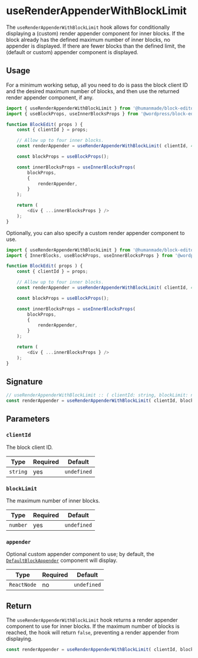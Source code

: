 # useRenderAppenderWithBlockLimit

The `useRenderAppenderWithBlockLimit` hook allows for conditionally displaying a (custom) render appender component for inner blocks.
If the block already has the defined maximum number of inner blocks, no appender is displayed.
If there are fewer blocks than the defined limit, the (default or custom) appender component is displayed.

## Usage

For a minimum working setup, all you need to do is pass the block client ID and the desired maximum number of blocks, and then use the returned render appender component, if any.

```js
import { useRenderAppenderWithBlockLimit } from '@humanmade/block-editor-components';
import { useBlockProps, useInnerBlocksProps } from '@wordpress/block-editor';

function BlockEdit( props ) {
	const { clientId } = props;

	// Allow up to four inner blocks.
	const renderAppender = useRenderAppenderWithBlockLimit( clientId, 4 );

	const blockProps = useBlockProps();

	const innerBlocksProps = useInnerBlocksProps(
		blockProps,
		{
			renderAppender,
		}
	);

	return (
		<div { ...innerBlocksProps } />
	);
}
```

Optionally, you can also specify a custom render appender component to use.

```js
import { useRenderAppenderWithBlockLimit } from '@humanmade/block-editor-components';
import { InnerBlocks, useBlockProps, useInnerBlocksProps } from '@wordpress/block-editor';

function BlockEdit( props ) {
	const { clientId } = props;

	// Allow up to four inner blocks.
	const renderAppender = useRenderAppenderWithBlockLimit( clientId, 4, InnerBlocks.ButtonBlockAppender );

	const blockProps = useBlockProps();

	const innerBlocksProps = useInnerBlocksProps(
		blockProps,
		{
			renderAppender,
		}
	);

	return (
		<div { ...innerBlocksProps } />
	);
}
```

## Signature

```js
// useRenderAppenderWithBlockLimit :: ( clientId: string, blockLimit: number, appender?: ReactNode ) => ?ReactNode|false
const renderAppender = useRenderAppenderWithBlockLimit( clientId, blockLimit, appender );
```

## Parameters

### `clientId`

The block client ID.

| Type                                 | Required                             | Default                              |
|--------------------------------------|--------------------------------------|--------------------------------------|
| `string`                             | yes                                  | `undefined`                          |

### `blockLimit`

The maximum number of inner blocks.

| Type                                 | Required                             | Default                              |
|--------------------------------------|--------------------------------------|--------------------------------------|
| `number`                             | yes                                  | `undefined`                          |

### `appender`

Optional custom appender component to use; by default, the [`DefaultBlockAppender`](https://github.com/WordPress/gutenberg/blob/trunk/packages/block-editor/src/components/default-block-appender/index.js) component will display.

| Type                                 | Required                             | Default                              |
|--------------------------------------|--------------------------------------|--------------------------------------|
| `ReactNode`                          | no                                   | `undefined`                          |

## Return

The `useRenderAppenderWithBlockLimit` hook returns a render appender component to use for inner blocks.
If the maximum number of blocks is reached, the hook will return `false`, preventing a render appender from displaying.

```js
const renderAppender = useRenderAppenderWithBlockLimit( clientId, blockLimit );
```
